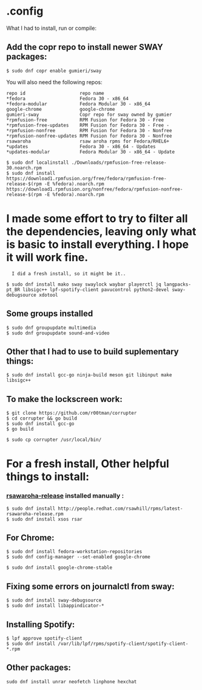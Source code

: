 # .config 

What I had to install, run or compile:

## Add the copr repo to install newer SWAY packages:
```
$ sudo dnf copr enable gumieri/sway
```
You will also need the following repos:
```
repo id                    repo name                          
*fedora                    Fedora 30 - x86_64
*fedora-modular            Fedora Modular 30 - x86_64
google-chrome              google-chrome          
gumieri-sway               Copr repo for sway owned by gumier
*rpmfusion-free            RPM Fusion for Fedora 30 - Free   
*rpmfusion-free-updates    RPM Fusion for Fedora 30 - Free - 
*rpmfusion-nonfree         RPM Fusion for Fedora 30 - Nonfree
*rpmfusion-nonfree-updates RPM Fusion for Fedora 30 - Nonfree
rsawaroha                  rsaw aroha rpms for Fedora/RHEL6+ 
*updates                   Fedora 30 - x86_64 - Updates      
*updates-modular           Fedora Modular 30 - x86_64 - Update
```
```
$ sudo dnf localinstall ./Downloads/rpmfusion-free-release-30.noarch.rpm
$ sudo dnf install https://download1.rpmfusion.org/free/fedora/rpmfusion-free-release-$(rpm -E %fedora).noarch.rpm https://download1.rpmfusion.org/nonfree/fedora/rpmfusion-nonfree-release-$(rpm -E %fedora).noarch.rpm
```
# I made some effort to try to filter all the dependencies, leaving only what is basic to install everything. I hope it will work fine.
      I did a fresh install, so it might be it..

```
$ sudo dnf install mako sway swaylock waybar playerctl jq langpacks-pt_BR libsigc++ lpf-spotify-client pavucontrol python2-devel sway-debugsource xdotool
```

## Some groups installed
```
$ sudo dnf groupupdate multimedia
$ sudo dnf groupupdate sound-and-video
```

## Other that I had to use to build suplementary things:
```
$ sudo dnf install gcc-go ninja-build meson git libinput make libsigc++ 
```
## To make the lockscreen work:
```
$ git clone https://github.com/r00tman/corrupter
$ cd corrupter && go build
$ sudo dnf install gcc-go
$ go build

$ sudo cp corrupter /usr/local/bin/
```
# For a fresh install, Other helpful things to install:

### [rsawaroha-release](https://github.com/ryran/xsos) installed manually : 
```
$ sudo dnf install http://people.redhat.com/rsawhill/rpms/latest-rsawaroha-release.rpm
$ sudo dnf install xsos rsar
```
## For Chrome:
```
$ sudo dnf install fedora-workstation-repositories
$ sudo dnf config-manager --set-enabled google-chrome

$ sudo dnf install google-chrome-stable
```
## Fixing some errors on journalctl from sway:
```
$ sudo dnf install sway-debugsource
$ sudo dnf install libappindicator-*
```
## Installing Spotify:
```
$ lpf approve spotify-client
$ sudo dnf install /var/lib/lpf/rpms/spotify-client/spotify-client-*.rpm
```
## Other packages:
```
sudo dnf install unrar neofetch linphone hexchat 
```
